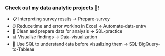 ### Check out my data analytic projects 👀!
-  📋  Interpreting survey results -> Prepare-survey 
-  ⏰  Reduce time and error working in Excel -> Automate-data-entry 
-  🧹  Clean and prepare data for analysis -> SQL-practice 
-  📊  Visualize findings -> Data-visualization 
- :dart: Use SQL to understand data before visualizing them -> SQL-BigQuery-to-Tableau

<!---
👋 Hi, I'm Sylvia! Here I posted data analytics projects for your inspiration!
- 👋 Hi, I’m @selgik
- 👀 I’m interested in SQL, Tableau, VBA, Automation
- 🌱 I’m currently learning Data Analytics
- 💞️ I’m looking for collaborating data analysis and/or visualization projects!
- 📫 How to reach me: sylviahk416@gmail.com

selgik/selgik is a ✨ special ✨ repository because its `README.md` (this file) appears on your GitHub profile.
You can click the Preview link to take a look at your changes.
--->
